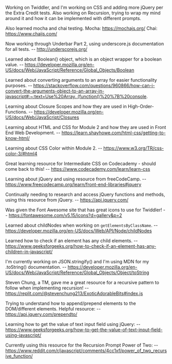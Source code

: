 Working on Twiddler, and I'm working on CSS and adding more jQuery per the Extra Credit tests.
Also working on Recursion, trying to wrap my mind around it and how it can be implemented with different prompts.

Also learned mocha and chai testing.
Mocha: https://mochajs.org/
Chai: https://www.chaijs.com/

Now working through Underbar Part 2, using underscore.js documentation for all tests.
-- http://underscorejs.org/

Learned about Boolean() object, which is an object wrapper for a boolean value.
-- https://developer.mozilla.org/en-US/docs/Web/JavaScript/Reference/Global_Objects/Boolean

Learned about converting arguments to an array for easier functionality purposes.
-- https://stackoverflow.com/questions/960866/how-can-i-convert-the-arguments-object-to-an-array-in-javascript#:~:text=Use%20Array.,(function()%20%7B%20console.

Learning about Closure Scopes and how they are used in High-Order-Functions.
-- https://developer.mozilla.org/en-US/docs/Web/JavaScript/Closures

Learning about HTML and CSS for Module 2 and how they are used in Front End Web Development.
-- https://learn.shayhowe.com/html-css/getting-to-know-html/

Learning about CSS Color within Module 2.
-- https://www.w3.org/TR/css-color-3/#html4

Great learning resource for Intermediate CSS on Codecademy - should come back to this!
-- https://www.codecademy.com/learn/learn-css

Learning about jQuery and using resource from freeCodeCamp.
-- https://www.freecodecamp.org/learn/front-end-libraries#jquery

Continually needing to research and access jQuery functions and methods, using this resource from jQuery.
-- https://api.jquery.com/

Was given the Font Awesome site that has great icons to use for Twiddler!
-- https://fontawesome.com/v5.15/icons?d=gallery&p=2

Learned about childNodes when working on `getElementsByClassName`.
-- https://developer.mozilla.org/en-US/docs/Web/API/Node/childNodes

Learned how to check if an element has any child elements. 
-- https://www.geeksforgeeks.org/how-to-check-if-an-element-has-any-children-in-javascript/

I'm currently working on JSON.stringify() and I'm using MDN for my .toString() documentation.
-- https://developer.mozilla.org/en-US/docs/Web/JavaScript/Reference/Global_Objects/Object/toString

Steven Chung, a TM, gave me a great resource for a recursive pattern to follow when implementing recursion!
-- https://replit.com/@stevenchung213/ExoticAdorableBits#index.js

Trying to understand how to append/prepend elements to the DOM/different elements. Helpful resource: 
-- https://api.jquery.com/prependto/

Learning how to get the value of text input field using jQuery:
-- https://www.geeksforgeeks.org/how-to-get-the-value-of-text-input-field-using-javascript/

Currently using this resource for the Recursion Prompt Power of Two:
-- https://www.reddit.com/r/javascript/comments/4cc1xf/power_of_two_recursive_function/
